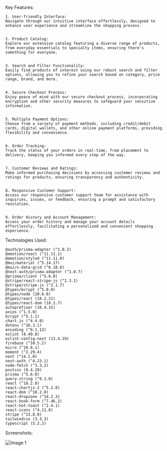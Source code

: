 Key Features:


    1. User-friendly Interface:
    Navigate through our intuitive interface effortlessly, designed to enhance user experience and streamline the shopping process.


    2. Product Catalog:
    Explore our extensive catalog featuring a diverse range of products, from everyday essentials to specialty items, ensuring there's something for everyone.


    3. Search and Filter Functionality:
    Easily find products of interest using our robust search and filter options, allowing you to refine your search based on category, price range, brand, and more.


    4. Secure Checkout Process:
    Enjoy peace of mind with our secure checkout process, incorporating encryption and other security measures to safeguard your sensitive information.


    5. Multiple Payment Options:
    Choose from a variety of payment methods, including credit/debit cards, digital wallets, and other online payment platforms, providing flexibility and convenience.


    6. Order Tracking:
    Track the status of your orders in real-time, from placement to delivery, keeping you informed every step of the way.


    7. Customer Reviews and Ratings:
    Make informed purchasing decisions by accessing customer reviews and ratings for products, ensuring transparency and authenticity.


    8. Responsive Customer Support:
    Access our responsive customer support team for assistance with inquiries, issues, or feedback, ensuring a prompt and satisfactory resolution.


    9. Order History and Account Management:
    Access your order history and manage your account details effortlessly, facilitating a personalized and convenient shopping experience.

Technologies Used:

    @auth/prisma-adapter (^1.0.2)
    @emotion/react (^11.11.1)
    @emotion/styled (^11.11.0)
    @mui/material (^5.14.17)
    @mui/x-data-grid (^6.18.0)
    @next-auth/prisma-adapter (^1.0.7)
    @prisma/client (^5.6.0)
    @stripe/react-stripe-js (^2.3.1)
    @stripe/stripe-js (^2.1.7)
    @types/bcrypt (^5.0.0)
    @types/node (20.6.0)
    @types/react (18.2.21)
    @types/react-dom (18.2.7)
    autoprefixer (10.4.15)
    axios (^1.5.0)
    bcrypt (^5.1.1)
    chart.js (^4.4.0)
    dotenv (^16.3.1)
    encoding (^0.1.13)
    eslint (8.49.0)
    eslint-config-next (13.4.19)
    firebase (^10.5.2)
    micro (^10.0.1)
    moment (^2.29.4)
    next (^14.1.0)
    next-auth (^4.23.1)
    node-fetch (^3.3.2)
    postcss (8.4.29)
    prisma (^5.6.0)
    query-string (^8.1.0)
    react (^18.2.0)
    react-chartjs-2 (^5.2.0)
    react-dom (^18.2.0)
    react-dropzone (^14.2.3)
    react-hook-form (^7.46.2)
    react-hot-toast (^2.4.1)
    react-icons (^4.11.0)
    stripe (^13.8.0)
    tailwindcss (3.3.3)
    typescript (5.2.2)

Screenshots:

   ![Image 1](https://github.com/AliHosaam/Fullstack-Online-Shop/assets/137641254/959a4a25-3163-43f7-90d6-357eed3c3b00)

